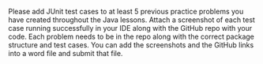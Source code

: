 Please add JUnit test cases to at least 5 previous practice problems you have created throughout the Java lessons. Attach a screenshot of each test case running successfully in your IDE along with the GitHub repo with your code. Each problem needs to be in the repo along with the correct package structure and test cases. You can add the screenshots and the GitHub links into a word file and submit that file.


